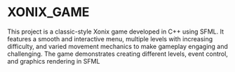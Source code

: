 # XONIX_GAME
This project is a classic-style Xonix game developed in C++ using SFML. It features a smooth and interactive menu, multiple levels with increasing difficulty, and varied movement mechanics to make gameplay engaging and challenging. The game demonstrates creating different levels, event control, and graphics rendering in SFML
